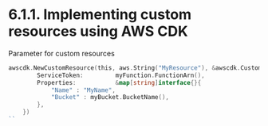 # 6.1.1. Implementing custom resources using AWS CDK

Parameter for custom resources


```go
awscdk.NewCustomResource(this, aws.String("MyResource"), &awscdk.CustomResourceProps{
		ServiceToken:         myFunction.FunctionArn(),
		Properties:           &map[string]interface{}{
			"Name" : "MyName",
			"Bucket" : myBucket.BucketName(),
		},
	})
``
